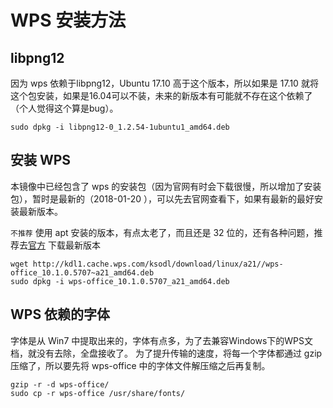 # WPS 安装方法

## libpng12

因为 wps 依赖于libpng12，Ubuntu 17.10 高于这个版本，所以如果是 17.10 就将这个包安装，如果是16.04可以不装，未来的新版本有可能就不存在这个依赖了（个人觉得这个算是bug）。

```shell
sudo dpkg -i libpng12-0_1.2.54-1ubuntu1_amd64.deb
```


## 安装 WPS

本镜像中已经包含了 wps 的安装包（因为官网有时会下载很慢，所以增加了安装包），暂时是最新的（2018-01-20 ），可以先去官网查看下，如果有最新的最好安装最新版本。

`不推荐` 使用 apt 安装的版本，有点太老了，而且还是 32 位的，还有各种问题，推荐去[官方](http://wps-community.org/downloads) 下载最新版本

```shell
wget http://kdl1.cache.wps.com/ksodl/download/linux/a21//wps-office_10.1.0.5707~a21_amd64.deb
sudo dpkg -i wps-office_10.1.0.5707_a21_amd64.deb
```

## WPS 依赖的字体

字体是从 Win7 中提取出来的，字体有点多，为了去兼容Windows下的WPS文档，就没有去除，全盘接收了。
为了提升传输的速度，将每一个字体都通过 gzip 压缩了，所以要先将 wps-office 中的字体文件解压缩之后再复制。

```shell
gzip -r -d wps-office/
sudo cp -r wps-office /usr/share/fonts/
```
